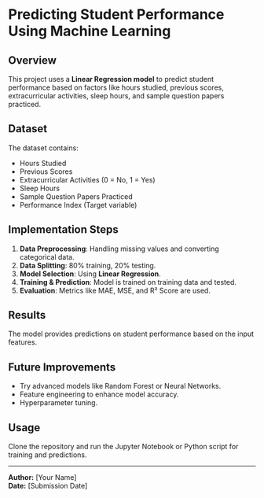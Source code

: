 # Predicting Student Performance Using Machine Learning

## Overview
This project uses a **Linear Regression model** to predict student performance based on factors like hours studied, previous scores, extracurricular activities, sleep hours, and sample question papers practiced.

## Dataset
The dataset contains:
- Hours Studied
- Previous Scores
- Extracurricular Activities (0 = No, 1 = Yes)
- Sleep Hours
- Sample Question Papers Practiced
- Performance Index (Target variable)

## Implementation Steps
1. **Data Preprocessing**: Handling missing values and converting categorical data.
2. **Data Splitting**: 80% training, 20% testing.
3. **Model Selection**: Using **Linear Regression**.
4. **Training & Prediction**: Model is trained on training data and tested.
5. **Evaluation**: Metrics like MAE, MSE, and R² Score are used.

## Results
The model provides predictions on student performance based on the input features.

## Future Improvements
- Try advanced models like Random Forest or Neural Networks.
- Feature engineering to enhance model accuracy.
- Hyperparameter tuning.

## Usage
Clone the repository and run the Jupyter Notebook or Python script for training and predictions.

---
**Author:** [Your Name]  
**Date:** [Submission Date]

